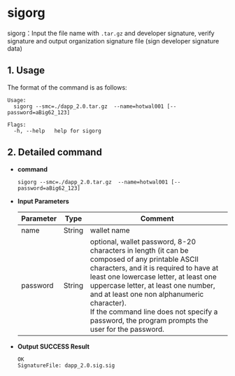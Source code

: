 # sigorg

sigorg：Input the file name with `.tar.gz` and developer signature, verify signature and output organization signature file (sign developer signature data)

## 1. Usage

The format of the command is as follows:

```shell
Usage:
  sigorg --smc=./dapp_2.0.tar.gz  --name=hotwal001 [--password=aBig62_123]

Flags:
  -h, --help   help for sigorg
```

## 2. Detailed command

- **command**

  ```shell
  sigorg --smc=./dapp_2.0.tar.gz  --name=hotwal001 [--password=aBig62_123]
  ```

- **Input Parameters**

  | **Parameter** | **Type** | **Comment** |
  | -------- | :------: | ------------------------------------------------------------ |
  | name     |  String  | wallet name                                               |
  | password |  String  | optional, wallet password, 8-20 characters in length (it can be composed of any printable ASCII characters, and it is required to have at least one lowercase letter, at least one uppercase letter, at least one number, and at least one non alphanumeric character). <br>If the command line does not specify a password, the program prompts the user for the password. |

- **Output SUCCESS Result**

  ```shell
  OK
  SignatureFile: dapp_2.0.sig.sig
  ```
